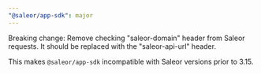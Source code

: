 ```yaml
---
"@saleor/app-sdk": major
---
```


Breaking change: Remove checking "saleor-domain" header from Saleor requests. It should be replaced with the "saleor-api-url" header.

This makes `@saleor/app-sdk` incompatible with Saleor versions prior to 3.15.
